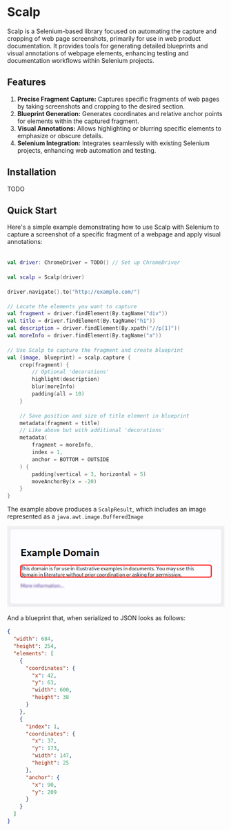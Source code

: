 # Scalp
Scalp is a Selenium-based library focused on automating the capture and cropping of web page screenshots, primarily for use in web product documentation. It provides tools for generating detailed blueprints and visual annotations of webpage elements, enhancing testing and documentation workflows within Selenium projects.

## Features
1. **Precise Fragment Capture:** Captures specific fragments of web pages by taking screenshots and cropping to the desired section.
2. **Blueprint Generation:** Generates coordinates and relative anchor points for elements within the captured fragment.
3. **Visual Annotations:** Allows highlighting or blurring specific elements to emphasize or obscure details.
4. **Selenium Integration:** Integrates seamlessly with existing Selenium projects, enhancing web automation and testing.

## Installation
TODO

## Quick Start
Here's a simple example demonstrating how to use Scalp with Selenium to capture a screenshot of a specific fragment of a webpage and apply visual annotations:

```kotlin

val driver: ChromeDriver = TODO() // Set up ChromeDriver

val scalp = Scalp(driver)

driver.navigate().to("http://example.com/")

// Locate the elements you want to capture
val fragment = driver.findElement(By.tagName("div"))
val title = driver.findElement(By.tagName("h1"))
val description = driver.findElement(By.xpath("//p[1]"))
val moreInfo = driver.findElement(By.tagName("a"))

// Use Scalp to capture the fragment and create blueprint
val (image, blueprint) = scalp.capture {
    crop(fragment) {
        // Optional 'decorations'
        highlight(description)
        blur(moreInfo)
        padding(all = 10)
    }

    // Save position and size of title element in blueprint
    metadata(fragment = title)
    // Like above but with additional 'decorations' 
    metadata(
        fragment = moreInfo,
        index = 1,
        anchor = BOTTOM + OUTSIDE
    ) {
        padding(vertical = 3, horizontal = 5)
        moveAnchorBy(x = -20)
    }
}
```

The example above produces a `ScalpResult`, which includes an image represented as a `java.awt.image.BufferedImage`

![example.png](example%2Fexample.png)

And a blueprint that, when serialized to JSON looks as follows:
```json
{
  "width": 684,
  "height": 254,
  "elements": [
    {
      "coordinates": {
        "x": 42,
        "y": 63,
        "width": 600,
        "height": 38
      }
    },
    {
      "index": 1,
      "coordinates": {
        "x": 37,
        "y": 173,
        "width": 147,
        "height": 25
      },
      "anchor": {
        "x": 90,
        "y": 209
      }
    }
  ]
}
```
